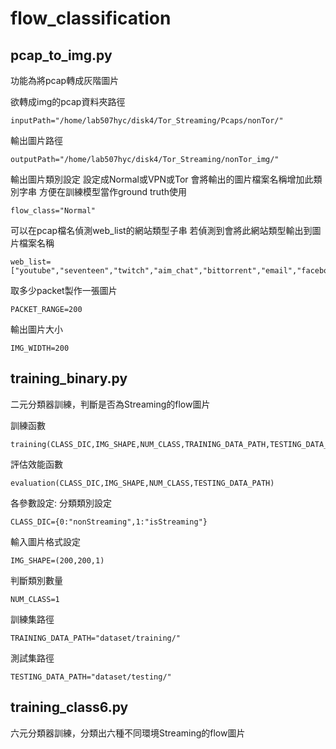 # flow_classification

pcap_to_img.py
---
功能為將pcap轉成灰階圖片

欲轉成img的pcap資料夾路徑
```
inputPath="/home/lab507hyc/disk4/Tor_Streaming/Pcaps/nonTor/"
```
輸出圖片路徑
```
outputPath="/home/lab507hyc/disk4/Tor_Streaming/nonTor_img/"
```
輸出圖片類別設定
設定成Normal或VPN或Tor
會將輸出的圖片檔案名稱增加此類別字串
方便在訓練模型當作ground truth使用
```
flow_class="Normal"
```
可以在pcap檔名偵測web_list的網站類型子串
若偵測到會將此網站類型輸出到圖片檔案名稱
```
web_list=["youtube","seventeen","twitch","aim_chat","bittorrent","email","facebook_audio","facebook_chat","ftps","hangouts_audio","hangouts_chat","icq_chat","netflix","sftp","skype_audio","skype_chat","skype_files","spotify","vimeo","voipbuster"]
```
取多少packet製作一張圖片
```
PACKET_RANGE=200
```
輸出圖片大小
```
IMG_WIDTH=200
```

training_binary.py
---
二元分類器訓練，判斷是否為Streaming的flow圖片

訓練函數
```
training(CLASS_DIC,IMG_SHAPE,NUM_CLASS,TRAINING_DATA_PATH,TESTING_DATA_PATH)
```
評估效能函數
```
evaluation(CLASS_DIC,IMG_SHAPE,NUM_CLASS,TESTING_DATA_PATH)
```

各參數設定:
分類類別設定
```
CLASS_DIC={0:"nonStreaming",1:"isStreaming"}
```
輸入圖片格式設定
```
IMG_SHAPE=(200,200,1)
```
判斷類別數量
```
NUM_CLASS=1
```
訓練集路徑
```
TRAINING_DATA_PATH="dataset/training/"
```
測試集路徑
```
TESTING_DATA_PATH="dataset/testing/"
```


training_class6.py
---
六元分類器訓練，分類出六種不同環境Streaming的flow圖片

